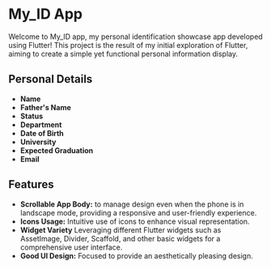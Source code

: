 # My_ID App

Welcome to My_ID app, my personal identification showcase app developed using Flutter! This project is the result of my initial exploration of Flutter, aiming to create a simple yet functional personal information display.

## Personal Details
- **Name**
- **Father's Name**
- **Status**
- **Department**
- **Date of Birth**
- **University**
- **Expected Graduation**
- **Email**

## Features
- **Scrollable App Body:** to manage design even when the phone is in landscape mode, providing a responsive and user-friendly experience.  
- **Icons Usage:** Intuitive use of icons to enhance visual representation.
- **Widget Variety** Leveraging different Flutter widgets such as AssetImage, Divider, Scaffold, and other basic widgets for a comprehensive user interface.
- **Good UI Design:** Focused to provide an aesthetically pleasing design.

